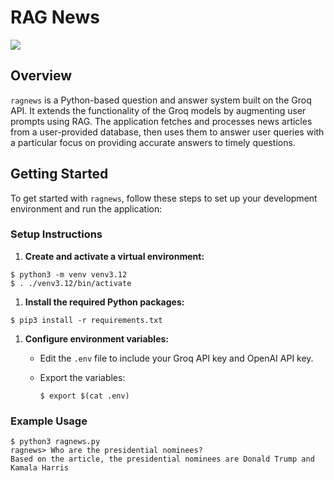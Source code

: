 # RAG News
![](https://github.com/ains-arch/ragnews/workflows/tests/badge.svg)

## Overview

`ragnews` is a Python-based question and answer system built on the Groq
API. It extends the functionality of the Groq models by augmenting user
prompts using RAG. The application fetches and processes news articles
from a user-provided database, then uses them to answer user queries
with a particular focus on providing accurate answers to timely
questions.

## Getting Started

To get started with `ragnews`, follow these steps to set up your
development environment and run the application:

### Setup Instructions

1. **Create and activate a virtual environment:**

```
$ python3 -m venv venv3.12
$ . ./venv3.12/bin/activate
```

1. **Install the required Python packages:**

```
$ pip3 install -r requirements.txt
```

1. **Configure environment variables:**

    - Edit the `.env` file to include your Groq API key and OpenAI API key.
    - Export the variables:

        ```
        $ export $(cat .env)
        ```

### Example Usage

```
$ python3 ragnews.py 
ragnews> Who are the presidential nominees?
Based on the article, the presidential nominees are Donald Trump and Kamala Harris
```
